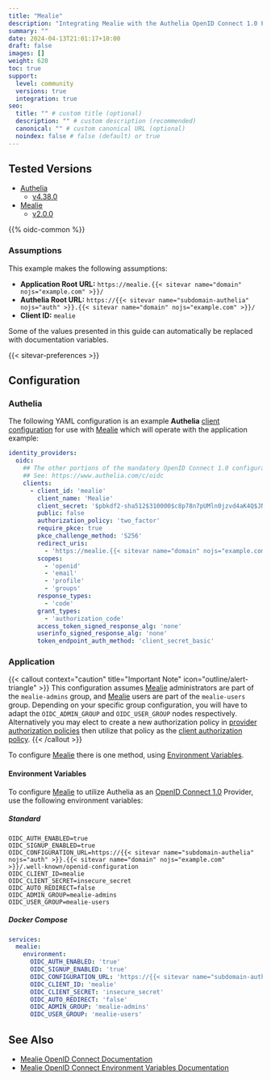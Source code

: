 ```yaml
---
title: "Mealie"
description: "Integrating Mealie with the Authelia OpenID Connect 1.0 Provider."
summary: ""
date: 2024-04-13T21:01:17+10:00
draft: false
images: []
weight: 620
toc: true
support:
  level: community
  versions: true
  integration: true
seo:
  title: "" # custom title (optional)
  description: "" # custom description (recommended)
  canonical: "" # custom canonical URL (optional)
  noindex: false # false (default) or true
---
```


## Tested Versions

- [Authelia]
  - [v4.38.0](https://github.com/authelia/authelia/releases/tag/v4.38.0)
- [Mealie]
  - [v2.0.0](https://github.com/mealie-recipes/mealie/releases/tag/v2.0.0)

{{% oidc-common %}}

### Assumptions

This example makes the following assumptions:

- __Application Root URL:__ `https://mealie.{{< sitevar name="domain" nojs="example.com" >}}/`
- __Authelia Root URL:__ `https://{{< sitevar name="subdomain-authelia" nojs="auth" >}}.{{< sitevar name="domain" nojs="example.com" >}}/`
- __Client ID:__ `mealie`

Some of the values presented in this guide can automatically be replaced with documentation variables.

{{< sitevar-preferences >}}

## Configuration

### Authelia

The following YAML configuration is an example __Authelia__ [client configuration] for use with [Mealie] which will
operate with the application example:

```yaml {title="configuration.yml"}
identity_providers:
  oidc:
    ## The other portions of the mandatory OpenID Connect 1.0 configuration go here.
    ## See: https://www.authelia.com/c/oidc
    clients:
      - client_id: 'mealie'
        client_name: 'Mealie'
        client_secret: '$pbkdf2-sha512$310000$c8p78n7pUMln0jzvd4aK4Q$JNRBzwAo0ek5qKn50cFzzvE9RXV88h1wJn5KGiHrD0YKtZaR/nCb2CJPOsKaPK0hjf.9yHxzQGZziziccp6Yng' # The digest of 'insecure_secret'.
        public: false
        authorization_policy: 'two_factor'
        require_pkce: true
        pkce_challenge_method: 'S256'
        redirect_uris:
          - 'https://mealie.{{< sitevar name="domain" nojs="example.com" >}}/login'
        scopes:
          - 'openid'
          - 'email'
          - 'profile'
          - 'groups'
        response_types:
          - 'code'
        grant_types:
          - 'authorization_code'
        access_token_signed_response_alg: 'none'
        userinfo_signed_response_alg: 'none'
        token_endpoint_auth_method: 'client_secret_basic'
```

### Application

{{< callout context="caution" title="Important Note" icon="outline/alert-triangle" >}}
This configuration assumes [Mealie](https://mealie.io/) administrators are part of the `mealie-admins` group, and
[Mealie](https://mealie.io/) users are part of the `mealie-users` group. Depending on your specific group configuration, you will have to
adapt the `OIDC_ADMIN_GROUP` and `OIDC_USER_GROUP` nodes respectively. Alternatively you may elect to create a new
authorization policy in [provider authorization policies](../../../configuration/identity-providers/openid-connect/provider.md#authorization_policies) then utilize that policy as the
[client authorization policy](./../../configuration/identity-providers/openid-connect/clients.md#authorization_policy).
{{< /callout >}}

To configure [Mealie] there is one method, using [Environment Variables](#environment-variables).

#### Environment Variables

To configure [Mealie] to utilize Authelia as an [OpenID Connect 1.0] Provider, use the following environment variables:

##### Standard

```shell {title=".env"}
OIDC_AUTH_ENABLED=true
OIDC_SIGNUP_ENABLED=true
OIDC_CONFIGURATION_URL=https://{{< sitevar name="subdomain-authelia" nojs="auth" >}}.{{< sitevar name="domain" nojs="example.com" >}}/.well-known/openid-configuration
OIDC_CLIENT_ID=mealie
OIDC_CLIENT_SECRET=insecure_secret
OIDC_AUTO_REDIRECT=false
OIDC_ADMIN_GROUP=mealie-admins
OIDC_USER_GROUP=mealie-users
```

##### Docker Compose

```yaml {title="compose.yml"}
services:
  mealie:
    environment:
      OIDC_AUTH_ENABLED: 'true'
      OIDC_SIGNUP_ENABLED: 'true'
      OIDC_CONFIGURATION_URL: 'https://{{< sitevar name="subdomain-authelia" nojs="auth" >}}.{{< sitevar name="domain" nojs="example.com" >}}/.well-known/openid-configuration'
      OIDC_CLIENT_ID: 'mealie'
      OIDC_CLIENT_SECRET: 'insecure_secret'
      OIDC_AUTO_REDIRECT: 'false'
      OIDC_ADMIN_GROUP: 'mealie-admins'
      OIDC_USER_GROUP: 'mealie-users'
```

## See Also

- [Mealie OpenID Connect Documentation](https://docs.mealie.io/documentation/getting-started/authentication/oidc-v2/)
- [Mealie OpenID Connect Environment Variables Documentation](https://docs.mealie.io/documentation/getting-started/installation/backend-config/#openid-connect-oidc)

[Mealie]: https://mealie.io/
[Authelia]: https://www.authelia.com
[OpenID Connect 1.0]: ../../openid-connect/introduction.md
[client configuration]: ../../../configuration/identity-providers/openid-connect/clients.md
